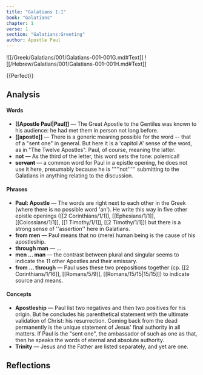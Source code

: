 ```yaml
---
title: "Galatians 1:1"
book: "Galatians"
chapter: 1
verse: 1
section: "Galatians:Greeting"
author: Apostle Paul
---
```

![[/Greek/Galatians/001/Galatians-001-001G.md#Text]]
![[/Hebrew/Galatians/001/Galatians-001-001H.md#Text]]

{{Perfect}}

## Analysis

#### Words
- **[[Apostle Paul|Paul]]** — The Great Apostle to the Gentiles was known to his audience: he had met them in person not long before.
- **[[apostle]]** — There is a generic meaning possible for the word -- that of a "sent one" in general.  But here it is a 'capitol A' sense of the word, as in "The Twelve Apostles".  Paul, of course, meaning the latter.
- **not** — As the third of the letter, this word sets the tone: polemical!
- **<s>servant</s>** — a common word for Paul in a epistle opening, he does not use it here, presumably because he is '''''not''''' submitting to the Galatians in anything relating to the discussion.

#### Phrases
- **Paul&#58; Apostle** — The words are right next to each other in the Greek (where there is no possible word 'an').  He write this way in five other epistle openings ([[2 Corinthians/1/1]], [[Ephesians/1/1]], [[Colossians/1/1]], [[1 Timothy/1/1]], [[2 Timothy/1/1]]) but there is a strong sense of ''assertion'' here in Galatians.
- **from men** — Paul means that no (mere) human being is the cause of his apostleship.
- **through man** — ...
- **men ... man** — the contrast between plural and singular seems to indicate the 11 other Apostles and their emissary.
- **from ... through** — Paul uses these two prepositions together (cp. [[2 Corinthians/1/16]], [[Romans/5/9]], [[Romans/15/15|15/15]]) to indicate source and means.

#### Concepts
- **Apostleship** — Paul list two negatives and then two positives for his origin.  But he concludes his parenthetical statement with the ultimate validation of Christ: his resurrection.  Coming back from the dead permanently is the unique statement of Jesus' final authority in all matters.  If Paul is the "sent one", the ambassador of such as one as that, then he speaks the words of eternal and absolute authority.
- **Trinity** — Jesus and the Father are listed separately, and yet are one.

## Reflections
